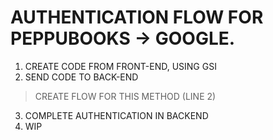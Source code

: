 # AUTHENTICATION FLOW FOR PEPPUBOOKS -> GOOGLE.

1. CREATE CODE FROM FRONT-END, USING GSI
2. SEND CODE TO BACK-END
> CREATE FLOW FOR THIS METHOD (LINE 2)
3. COMPLETE AUTHENTICATION IN BACKEND
4. WIP
